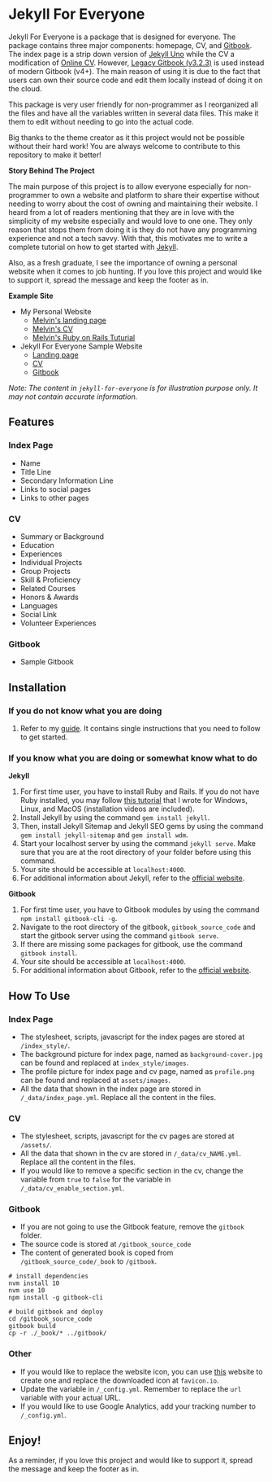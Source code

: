 # Jekyll For Everyone

Jekyll For Everyone is a package that is designed for everyone. The package contains three major components: homepage, CV, and [Gitbook](http://www.gitbook.com). The index page is a strip down version of [Jekyll Uno](https://github.com/joshgerdes/jekyll-uno) while the CV a modification of [Online CV](https://github.com/sharu725/online-cv). However, [Legacy Gitbook (v3.2.3)](https://github.com/GitbookIO/gitbook) is used instead of modern Gitbook (v4+). The main reason of using it is due to the fact that users can own their source code and edit them locally instead of doing it on the cloud. 

This package is very user friendly for non-programmer as I reorganized all the files and have all the variables written in several data files. This make it them to edit without needing to go into the actual code. 

Big thanks to the theme creator as it this project would not be possible without their hard work! You are always welcome to contribute to this repository to make it better!

**Story Behind The Project**

The main purpose of this project is to allow everyone especially for non-programmer to own a website and platform to share their expertise without needing to worry about the cost of owning and maintaining their website. I heard from a lot of readers mentioning that they are in love with the simplicity of my website especially and would love to one one. They only reason that stops them from doing it is they do not have any programming experience and not a tech savvy. With that, this motivates me to write a complete tutorial on how to get started with [Jekyll](http://melvinchng.github.io/jekyll). 

Also, as a fresh graduate, I see the importance of owning a personal website when it comes to job hunting. If you love this project and would like to support it, spread the message and keep the footer as in. 

**Example Site**
- My Personal Website
  - [Melvin's landing page](https://melvinchng.github.io)
  - [Melvin's CV](https://melvinchng.github.io/cv)
  - [Melvin's Ruby on Rails Tuturial](https://melvinchng.github.io/rails)
- Jekyll For Everyone Sample Website
  - [Landing page](https://jekyll-for-everyone.github.io)
  - [CV](https://jekyll-for-everyone.github.io/cv)
  - [Gitbook](https://melvinchng.github.io/gitbook)

_Note: The content in `jekyll-for-everyone` is for illustration purpose only. It may not contain accurate information._

## Features
### Index Page
- Name
- Title Line
- Secondary Information Line
- Links to social pages
- Links to other pages
### CV
- Summary or Background
- Education
- Experiences
- Individual Projects
- Group Projects
- Skill & Proficiency
- Related Courses
- Honors & Awards
- Languages
- Social Link
- Volunteer Experiences
### Gitbook
- Sample Gitbook

## Installation
### If you do not know what you are doing
1. Refer to my [guide](http://melvinchng.github.io/jekyll). It contains single instructions that you need to follow to get started.
### If you know what you are doing or somewhat know what to do
**Jekyll**
1. For first time user, you have to install Ruby and Rails. If you do not have Ruby installed, you may follow [this tutorial](http://melvinchng.github.io/rails/RubyOnRailsInstallation.html) that I wrote for Windows, Linux, and MacOS (installation videos are included).
2. Install Jekyll by using the command `gem install jekyll`.
3. Then, install Jekyll Sitemap and Jekyll SEO gems by using the command `gem install jekyll-sitemap` and `gem install wdm`.
4. Start your localhost server by using the command `jekyll serve`. Make sure that you are at the root directory of your folder before using this command.
5. Your site should be accessible at `localhost:4000`.
6. For additional information about Jekyll, refer to the [official website](http://jekyllrb.com/). 

**Gitbook**
1. For first time user, you have to Gitbook modules by using the command `npm install gitbook-cli -g`.
2. Navigate to the root directory of the gitbook, `gitbook_source_code` and start the gitbook server using the command `gitbook serve`. 
3. If there are missing some packages for gitbook, use the command `gitbook install`.
4. Your site should be accessible at `localhost:4000`.
5. For additional information about Gitbook, refer to the [official website](https://github.com/GitbookIO/gitbook). 

## How To Use
### Index Page
- The stylesheet, scripts, javascript for the index pages are stored at `/index_style/`.
- The background picture for index page, named as `background-cover.jpg` can be found and replaced at `index_style/images`.
- The profile picture for index page and cv page, named as `profile.png` can be found and replaced at `assets/images`.
- All the data that shown in the index page are stored in `/_data/index_page.yml`. Replace all the content in the files.

### CV
- The stylesheet, scripts, javascript for the cv pages are stored at `/assets/`.
- All the data that shown in the cv are stored in `/_data/cv_NAME.yml`. Replace all the content in the files.
- If you would like to remove a specific section in the cv, change the variable from `true` to `false` for the variable in `/_data/cv_enable_section.yml`.

### Gitbook
- If you are not going to use the Gitbook feature, remove the `gitbook` folder.
- The source code is stored at `/gitbook_source_code`
- The content of generated book is coped from `/gitbook_source_code/_book` to `/gitbook`.

```shell
# install dependencies
nvm install 10
nvm use 10
npm install -g gitbook-cli

# build gitbook and deploy
cd /gitbook_source_code
gitbook build
cp -r ./_book/* ../gitbook/ 
```



### Other
- If you would like to replace the website icon, you can use [this](https://favicon.io/) website to create one and replace the downloaded icon at `favicon.io`.
- Update the variable in `/_config.yml`. Remember to replace the `url` variable with your actual URL.
- If you would like to use Google Analytics, add your tracking number to `/_config.yml`.

## Enjoy!

As a reminder, if you love this project and would like to support it, spread the message and keep the footer as in. 
